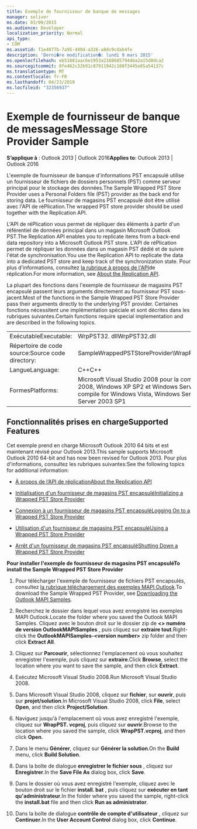 ```yaml
---
title: Exemple de fournisseur de banque de messages
manager: soliver
ms.date: 03/09/2015
ms.audience: Developer
localization_priority: Normal
api_type:
- COM
ms.assetid: f1e4077b-7a95-440d-a326-a8dc9cdab4fe
description: 'Derni�re modification�: lundi 9 mars 2015'
ms.openlocfilehash: eb51881aac6e1953a21686857944ba2a15d0dca2
ms.sourcegitcommit: 8fe462c32b91c87911942c188f3445e85a54137c
ms.translationtype: MT
ms.contentlocale: fr-FR
ms.lasthandoff: 04/23/2019
ms.locfileid: "32356937"
---
```

# <a name="message-store-provider-sample"></a><span data-ttu-id="bc281-103">Exemple de fournisseur de banque de messages</span><span class="sxs-lookup"><span data-stu-id="bc281-103">Message Store Provider Sample</span></span>

  
  
<span data-ttu-id="bc281-104">**S’applique à** : Outlook 2013 | Outlook 2016</span><span class="sxs-lookup"><span data-stu-id="bc281-104">**Applies to**: Outlook 2013 | Outlook 2016</span></span> 
  
<span data-ttu-id="bc281-105">L'exemple de fournisseur de banque d'informations PST encapsulé utilise un fournisseur de fichiers de dossiers personnels (PST) comme serveur principal pour le stockage des données.</span><span class="sxs-lookup"><span data-stu-id="bc281-105">The Sample Wrapped PST Store Provider uses a Personal Folders file (PST) provider as the back end for storing data.</span></span> <span data-ttu-id="bc281-106">Le fournisseur de magasins PST encapsulé doit être utilisé avec l'API de réPlication.</span><span class="sxs-lookup"><span data-stu-id="bc281-106">The wrapped PST store provider should be used together with the Replication API.</span></span> 
  
<span data-ttu-id="bc281-107">L'API de réPlication vous permet de répliquer des éléments à partir d'un référentiel de données principal dans un magasin Microsoft Outlook PST.</span><span class="sxs-lookup"><span data-stu-id="bc281-107">The Replication API enables you to replicate items from a back-end data repository into a Microsoft Outlook PST store.</span></span> <span data-ttu-id="bc281-108">L'API de réPlication permet de répliquer les données dans un magasin PST dédié et de suivre l'état de synchronisation.</span><span class="sxs-lookup"><span data-stu-id="bc281-108">You use the Replication API to replicate the data into a dedicated PST store and keep track of the synchronization state.</span></span> <span data-ttu-id="bc281-109">Pour plus d'informations, consultez [la rubrique à propos de l'API](about-the-replication-api.md)de réplication.</span><span class="sxs-lookup"><span data-stu-id="bc281-109">For more information, see [About the Replication API](about-the-replication-api.md).</span></span>
  
<span data-ttu-id="bc281-110">La plupart des fonctions dans l'exemple de fournisseur de magasins PST encapsulé passent leurs arguments directement au fournisseur PST sous-jacent.</span><span class="sxs-lookup"><span data-stu-id="bc281-110">Most of the functions in the Sample Wrapped PST Store Provider pass their arguments directly to the underlying PST provider.</span></span> <span data-ttu-id="bc281-111">Certaines fonctions nécessitent une implémentation spéciale et sont décrites dans les rubriques suivantes.</span><span class="sxs-lookup"><span data-stu-id="bc281-111">Certain functions require special implementation and are described in the following topics.</span></span>
  
|||
|:-----|:-----|
|<span data-ttu-id="bc281-112">Exécutable</span><span class="sxs-lookup"><span data-stu-id="bc281-112">Executable:</span></span>  <br/> |<span data-ttu-id="bc281-113">WrpPST32. dll</span><span class="sxs-lookup"><span data-stu-id="bc281-113">WrpPST32.dll</span></span>  <br/> |
|<span data-ttu-id="bc281-114">Répertoire de code source:</span><span class="sxs-lookup"><span data-stu-id="bc281-114">Source code directory:</span></span>  <br/> |<span data-ttu-id="bc281-115">SampleWrappedPSTStoreProvider\WrapPST</span><span class="sxs-lookup"><span data-stu-id="bc281-115">SampleWrappedPSTStoreProvider\WrapPST</span></span>  <br/> |
|<span data-ttu-id="bc281-116">Langue</span><span class="sxs-lookup"><span data-stu-id="bc281-116">Language:</span></span>  <br/> |<span data-ttu-id="bc281-117">C++</span><span class="sxs-lookup"><span data-stu-id="bc281-117">C++</span></span>  <br/> |
|<span data-ttu-id="bc281-118">Formes</span><span class="sxs-lookup"><span data-stu-id="bc281-118">Platforms:</span></span>  <br/> |<span data-ttu-id="bc281-119">Microsoft Visual Studio 2008 pour la compilation pour Windows Vista, Windows Server 2008, Windows XP SP2 et Windows Server 2003 SP1</span><span class="sxs-lookup"><span data-stu-id="bc281-119">Microsoft Visual Studio 2008 to compile for Windows Vista, Windows Server 2008, Windows XP SP2, and Windows Server 2003 SP1</span></span>  <br/> |
   
## <a name="supported-features"></a><span data-ttu-id="bc281-120">Fonctionnalités prises en charge</span><span class="sxs-lookup"><span data-stu-id="bc281-120">Supported Features</span></span>

<span data-ttu-id="bc281-121">Cet exemple prend en charge Microsoft Outlook 2010 64 bits et est maintenant révisé pour Outlook 2013.</span><span class="sxs-lookup"><span data-stu-id="bc281-121">This sample supports Microsoft Outlook 2010 64-bit and has now been revised for Outlook 2013.</span></span> <span data-ttu-id="bc281-122">Pour plus d'informations, consultez les rubriques suivantes:</span><span class="sxs-lookup"><span data-stu-id="bc281-122">See the following topics for additional information:</span></span>
  
- [<span data-ttu-id="bc281-123">À propos de l’API de réplication</span><span class="sxs-lookup"><span data-stu-id="bc281-123">About the Replication API</span></span>](about-the-replication-api.md)
    
- [<span data-ttu-id="bc281-124">Initialisation d'un fournisseur de magasins PST encapsulé</span><span class="sxs-lookup"><span data-stu-id="bc281-124">Initializing a Wrapped PST Store Provider</span></span>](initializing-a-wrapped-pst-store-provider.md)
    
- [<span data-ttu-id="bc281-125">Connexion à un fournisseur de magasins PST encapsulé</span><span class="sxs-lookup"><span data-stu-id="bc281-125">Logging On to a Wrapped PST Store Provider</span></span>](logging-on-to-a-wrapped-pst-store-provider.md)
    
- [<span data-ttu-id="bc281-126">Utilisation d'un fournisseur de magasins PST encapsulé</span><span class="sxs-lookup"><span data-stu-id="bc281-126">Using a Wrapped PST Store Provider</span></span>](using-a-wrapped-pst-store-provider.md)
    
- [<span data-ttu-id="bc281-127">Arrêt d'un fournisseur de magasins PST encapsulé</span><span class="sxs-lookup"><span data-stu-id="bc281-127">Shutting Down a Wrapped PST Store Provider</span></span>](shutting-down-a-wrapped-pst-store-provider.md)
    
 <span data-ttu-id="bc281-128">**Pour installer l'exemple de fournisseur de magasins PST encapsulé**</span><span class="sxs-lookup"><span data-stu-id="bc281-128">**To install the Sample Wrapped PST Store Provider**</span></span>
  
1. <span data-ttu-id="bc281-129">Pour télécharger l'exemple de fournisseur de fichiers PST encapsulés, consultez [la rubrique téléchargement des exemples MAPI Outlook](downloading-the-outlook-mapi-samples.md).</span><span class="sxs-lookup"><span data-stu-id="bc281-129">To download the Sample Wrapped PST Provider, see [Downloading the Outlook MAPI Samples](downloading-the-outlook-mapi-samples.md).</span></span>
    
2. <span data-ttu-id="bc281-130">Recherchez le dossier dans lequel vous avez enregistré les exemples MAPI Outlook.</span><span class="sxs-lookup"><span data-stu-id="bc281-130">Locate the folder where you saved the Outlook MAPI Samples.</span></span> <span data-ttu-id="bc281-131">Cliquez avec le bouton droit sur le dossier zip de **\<\> numéro de version OutlookMAPISamples** , puis cliquez sur **extraire tout**.</span><span class="sxs-lookup"><span data-stu-id="bc281-131">Right-click the **OutlookMAPISamples-\<version number\>** zip folder and then click **Extract All**.</span></span>
    
3. <span data-ttu-id="bc281-132">Cliquez sur **Parcourir**, sélectionnez l'emplacement où vous souhaitez enregistrer l'exemple, puis cliquez sur **extraire**.</span><span class="sxs-lookup"><span data-stu-id="bc281-132">Click **Browse**, select the location where you want to save the sample, and then click **Extract**.</span></span>
    
4. <span data-ttu-id="bc281-133">Exécutez Microsoft Visual Studio 2008.</span><span class="sxs-lookup"><span data-stu-id="bc281-133">Run Microsoft Visual Studio 2008.</span></span>
    
5. <span data-ttu-id="bc281-134">Dans Microsoft Visual Studio 2008, cliquez sur **fichier**, sur **ouvrir**, puis sur **projet/solution**.</span><span class="sxs-lookup"><span data-stu-id="bc281-134">In Microsoft Visual Studio 2008, click **File**, select **Open**, and then click **Project/Solution**.</span></span>
    
6. <span data-ttu-id="bc281-135">Naviguez jusqu'à l'emplacement où vous avez enregistré l'exemple, cliquez sur **WrapPST. vcproj**, puis cliquez sur **ouvrir**.</span><span class="sxs-lookup"><span data-stu-id="bc281-135">Browse to the location where you saved the sample, click **WrapPST.vcproj**, and then click **Open**.</span></span>
    
7. <span data-ttu-id="bc281-136">Dans le menu **Générer**, cliquez sur **Générer la solution**.</span><span class="sxs-lookup"><span data-stu-id="bc281-136">On the **Build** menu, click **Build Solution**.</span></span>
    
8. <span data-ttu-id="bc281-137">Dans la boîte de dialogue **enregistrer le fichier sous** , cliquez sur **Enregistrer**.</span><span class="sxs-lookup"><span data-stu-id="bc281-137">In the **Save File As** dialog box, click **Save**.</span></span>
    
9. <span data-ttu-id="bc281-138">Dans le dossier où vous avez enregistré l'exemple, cliquez avec le bouton droit sur le fichier **install. bat** , puis cliquez sur **exécuter en tant qu'administrateur**.</span><span class="sxs-lookup"><span data-stu-id="bc281-138">In the folder where you saved the sample, right-click the **install.bat** file and then click **Run as administrator**.</span></span>
    
10. <span data-ttu-id="bc281-139">Dans la boîte de dialogue **contrôle de compte d'utilisateur** , cliquez sur **Continuer**.</span><span class="sxs-lookup"><span data-stu-id="bc281-139">In the **User Account Control** dialog box, click **Continue**.</span></span>
    

